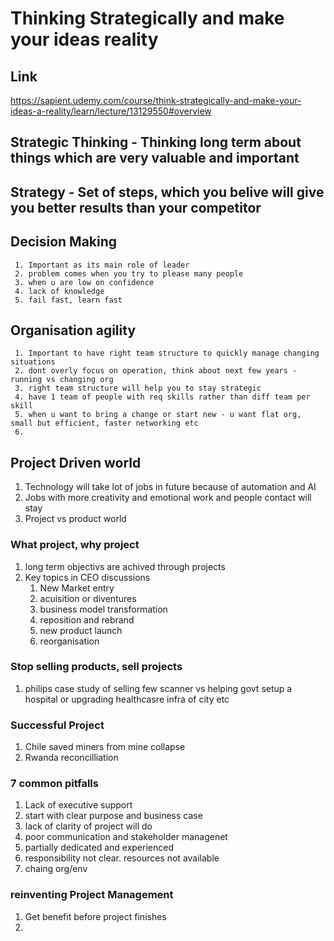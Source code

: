  # Thinking Strategically and make your ideas reality
 ## Link 
 https://sapient.udemy.com/course/think-strategically-and-make-your-ideas-a-reality/learn/lecture/13129550#overview
  
 ## Strategic Thinking - Thinking long term about things which are very valuable and important
 ## Strategy - Set of steps, which you belive will give you better results than your competitor
 ## Decision Making
     1. Important as its main role of leader
     2. problem comes when you try to please many people
     3. when u are low on confidence
     4. lack of knowledge
     5. fail fast, learn fast
 ## Organisation agility
     1. Important to have right team structure to quickly manage changing situations
     2. dont overly focus on operation, think about next few years - running vs changing org
     3. right team structure will help you to stay strategic
     4. have 1 team of people with req skills rather than diff team per skill
     5. when u want to bring a change or start new - u want flat org, small but efficient, faster networking etc
     6.  
 ## Project Driven world
  1. Technology will take lot of jobs in future because of automation and AI
  2. Jobs with more creativity and emotional work and people contact will stay
  3. Project vs product world
 
 ### What project, why project
  1. long term objectivs are achived through projects
  2. Key topics in CEO discussions
      1. New Market entry
      2. acuisition or diventures
      3. business model transformation
      4. reposition and rebrand
      5. new product launch
      6. reorganisation
 ### Stop selling products, sell projects
   1. philips case study of selling few scanner vs helping govt setup a hospital or upgrading healthcasre infra of city etc
 ### Successful Project
   1. Chile saved miners from mine collapse
   2. Rwanda reconcilliation 
 ### 7 common pitfalls
   1. Lack of executive support
   2. start with clear purpose and business case
   3. lack of clarity of project will do
   4. poor communication and stakeholder managenet
   5. partially dedicated and experienced
   6. responsibility not clear. resources not available
   7. chaing org/env

### reinventing Project Management
   1. Get benefit before project finishes
   2. 
